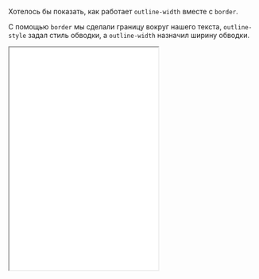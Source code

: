 Хотелось бы показать, как работает `outline-width` вместе с `border`.

С помощью `border` мы сделали границу вокруг нашего текста, `outline-style` задал стиль обводки, а `outline-width` назначил ширину обводки.

 <iframe title="Пример работы <outline-width>" src="../demos/example/" height="450"></iframe>